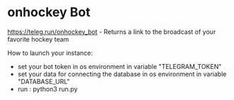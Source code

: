# onhockey Bot
https://teleg.run/onhockey_bot - Returns a link to the broadcast of your favorite hockey team

How to launch your instance:
- set your bot token in os environment in variable "TELEGRAM_TOKEN"
- set your data for connecting the database in os environment in variable "DATABASE_URL"
- run : python3 run.py
